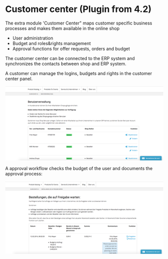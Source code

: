 # Customer center (Plugin from 4.2) 

The extra module 'Customer Center" maps customer specific business processes and makes them available in the online shop

  - User administration
  - Budget and roles\&rights management
  - Approval functions for offer requests, orders and budget

The customer center can be connected to the ERP system and synchronizes the contacts between shop and ERP system.

A customer can manage the logins, budgets and rights in the customer center panel.

![](img/customer_center.png)

A approval workflow checks the budget of the user and documents the approval process:

![](img/customer_center_approval.png)
